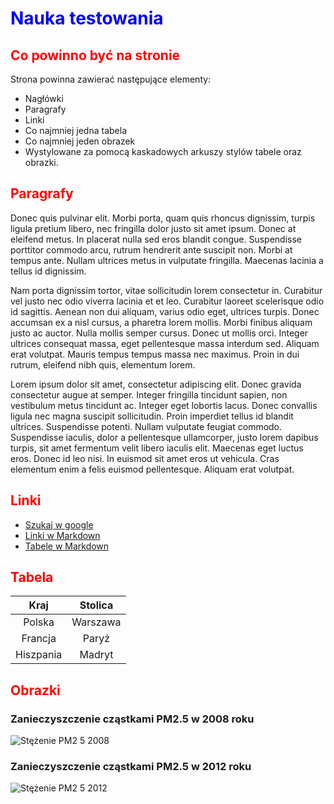 <style>
  H1 {color: blue;}
  H2 {color: red;}
</style>

# Nauka testowania

## Co powinno być na stronie

Strona powinna zawierać następujące elementy:

+ Nagłówki
+ Paragrafy
+ Linki
+ Co najmniej jedna tabela
+ Co najmniej jeden obrazek
+ Wystylowane za pomocą kaskadowych arkuszy stylów tabele oraz obrazki.


## Paragrafy

Donec quis pulvinar elit. Morbi porta, quam quis rhoncus dignissim, turpis ligula pretium libero, nec fringilla dolor justo sit amet ipsum. Donec at eleifend metus. In placerat nulla sed eros blandit congue. Suspendisse porttitor commodo arcu, rutrum hendrerit ante suscipit non. Morbi at tempus ante. Nullam ultrices metus in vulputate fringilla. Maecenas lacinia a tellus id dignissim.

Nam porta dignissim tortor, vitae sollicitudin lorem consectetur in. Curabitur vel justo nec odio viverra lacinia et et leo. Curabitur laoreet scelerisque odio id sagittis. Aenean non dui aliquam, varius odio eget, ultrices turpis. Donec accumsan ex a nisl cursus, a pharetra lorem mollis. Morbi finibus aliquam justo ac auctor. Nulla mollis semper cursus. Donec ut mollis orci. Integer ultrices consequat massa, eget pellentesque massa interdum sed. Aliquam erat volutpat. Mauris tempus tempus massa nec maximus. Proin in dui rutrum, eleifend nibh quis, elementum lorem.

Lorem ipsum dolor sit amet, consectetur adipiscing elit. Donec gravida consectetur augue at semper. Integer fringilla tincidunt sapien, non vestibulum metus tincidunt ac. Integer eget lobortis lacus. Donec convallis ligula nec magna suscipit sollicitudin. Proin imperdiet tellus id blandit ultrices. Suspendisse potenti. Nullam vulputate feugiat commodo. Suspendisse iaculis, dolor a pellentesque ullamcorper, justo lorem dapibus turpis, sit amet fermentum velit libero iaculis elit. Maecenas eget luctus eros. Donec id leo nisi. In euismod sit amet eros ut vehicula. Cras elementum enim a felis euismod pellentesque. Aliquam erat volutpat.

## Linki
+ [Szukaj w google](https://google.com)
+ [Linki w Markdown](https://abclinuksa.pl/books/markdown_html/syntax/links.html)
+ [Tabele w Markdown](https://abclinuksa.pl/books/markdown_html/syntax/tables.html)

## Tabela
  
|**Kraj**|**Stolica**|
|:-:|:-:|
|Polska|Warszawa|
|Francja|Paryż|
|Hiszpania|Madryt|

## Obrazki
### Zanieczyszczenie cząstkami PM2.5 w 2008 roku
![Stężenie PM2 5 2008](https://github.com/mr-polgroup/Testowanie/assets/148214221/91d73a58-c46e-457c-9a52-e3061b169ed1)
### Zanieczyszczenie cząstkami PM2.5 w 2012 roku
![Stężenie PM2 5 2012](https://github.com/mr-polgroup/Testowanie/assets/148214221/c5f998c5-ed4c-460b-9c54-455a5a2bdb18)
